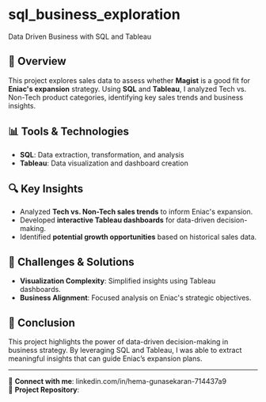 # sql_business_exploration
Data Driven Business with SQL and Tableau

## 📌 Overview
This project explores sales data to assess whether **Magist** is a good fit for **Eniac's expansion** strategy. Using **SQL** and **Tableau**, I analyzed Tech vs. Non-Tech product categories, identifying key sales trends and business insights.

## 📊 Tools & Technologies
- **SQL**: Data extraction, transformation, and analysis  
- **Tableau**: Data visualization and dashboard creation 

## 🔍 Key Insights
- Analyzed **Tech vs. Non-Tech sales trends** to inform Eniac's expansion.
- Developed **interactive Tableau dashboards** for data-driven decision-making.
- Identified **potential growth opportunities** based on historical sales data.

## 🚀 Challenges & Solutions  
- **Visualization Complexity**: Simplified insights using Tableau dashboards.  
- **Business Alignment**: Focused analysis on Eniac's strategic objectives.

## 📢 Conclusion
This project highlights the power of data-driven decision-making in business strategy. By leveraging SQL and Tableau, I was able to extract meaningful insights that can guide Eniac’s expansion plans.

---

🔗 **Connect with me**: linkedin.com/in/hema-gunasekaran-714437a9  
📂 **Project Repository**:   
